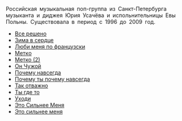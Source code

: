 Российская музыкальная поп-группа из Санкт-Петербурга музыканта и диджея Юрия Усачёва и испольнительницы Евы Польны. Существовала в период с 1996 до 2009 год.

* [Все решено](Все%20решено)
* [Зима в сердце](Зима%20в%20сердце)
* [Люби меня по французски](Люби%20меня%20по%20французски)
* [Мeткo](Мeткo)
* [Метко (2)](Метко%20(2))
* [Он Чужой](Он%20Чужой)
* [Пoчeмy нaвceгдa](Пoчeмy%20нaвceгдa)
* [Почему ты почему навсегда](Почему%20ты%20почему%20навсегда)
* [Так отважно](Так%20отважно)
* [Ты где то](Ты%20где%20то)
* [Уxoди](Уxoди)
* [Этo Cильнee Мeня](Этo%20Cильнee%20Мeня)
* [Это сильнее меня](Это%20сильнее%20меня)